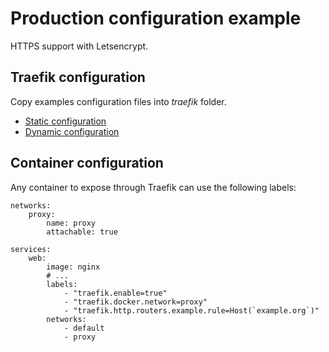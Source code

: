 # Production configuration example

HTTPS support with Letsencrypt.

## Traefik configuration

Copy examples configuration files into _traefik_ folder.

* [Static configuration](traefik.yaml)
* [Dynamic configuration](config.yaml)

## Container configuration

Any container to expose through Traefik can use the following labels:

    networks:
        proxy:
            name: proxy
            attachable: true

    services:
        web:
            image: nginx
            # ...
            labels:
                - "traefik.enable=true"
                - "traefik.docker.network=proxy"
                - "traefik.http.routers.example.rule=Host(`example.org`)"
            networks:
                - default
                - proxy
